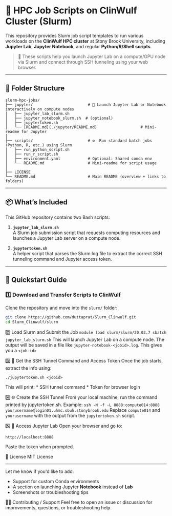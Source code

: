 # 🚀 HPC Job Scripts on ClinWulf Cluster (Slurm)

This repository provides Slurm job script templates to run various workloads on the **ClinWulf HPC cluster** at Stony Brook University, including **Jupyter Lab**, **Jupyter Notebook**, and regular **Python/R/Shell scripts**.


> 🔧 These scripts help you launch Jupyter Lab on a compute/GPU node via Slurm and connect through SSH tunneling using your web browser.


---

## 📁 Folder Structure
```
slurm-hpc-jobs/
├── jupyter/                        # 🔗 Launch Jupyter Lab or Notebook interactively on compute nodes
│   ├── jupyter_lab_slurm.sh
│   ├── jupyter_notebook_slurm.sh  # (optional)
│   ├── jupytertoken.sh
│   └── [README.md](./jupyter/README.md)                   # Mini-readme for Jupyter
│
├── scripts/                        # ⚙️  Run standard batch jobs (Python, R, etc.) using Slurm
│   ├── run_python_script.sh
│   ├── run_r_script.sh
│   ├── environment.yaml            # Optional: Shared conda env
│   └── README.md                   # Mini-readme for script usage
│
├── LICENSE
└── README.md                       # Main README (overview + links to folders)

```

---

## 📦 What’s Included

This GitHub repository contains two Bash scripts:

1. **`jupyter_lab_slurm.sh`**  
   A Slurm job submission script that requests computing resources and launches a Jupyter Lab server on a compute node.

2. **`jupytertoken.sh`**  
   A helper script that parses the Slurm log file to extract the correct SSH tunneling command and Jupyter access token.

---

## 🚀 Quickstart Guide

### 1️⃣ Download and Transfer Scripts to ClinWulf

Clone the repository and move into the `slurm/` folder:

```bash
git clone https://github.com/duttaprat/Slurm_Clinwulf.git
cd Slurm_Clinwulf/slurm
```
2️⃣ Load Slurm and Submit the Job
      ```
      module load slurm/slurm/20.02.7
      sbatch jupyter_lab_slurm.sh
      ```
      This will launch Jupyter Lab on a compute node. The output will be saved in a file like `jupyter-notebook-<jobid>.log`. This gives you a `<job-id>`
   
3️⃣ 🔑 Get the SSH Tunnel Command and Access Token
   Once the job starts, extract the info using:
   ```
   ./jupytertoken.sh <jobid>
   ```
   This will print:
      * SSH tunnel command
      * Token for browser login


4️⃣ 🌐 Create the SSH Tunnel
      From your local machine, run the command printed by jupytertoken.sh. Example:
      ```
      ssh -N -f -L 8888:compute014:8888 yourusername@login01.uhmc.sbuh.stonybrook.edu
      ```
      Replace `compute014` and `yourusername` with the output from the `jupytertoken.sh` script.



5️⃣ 🧪 Access Jupyter Lab
   Open your browser and go to:
   ```
   http://localhost:8888
   ```
   Paste the token when prompted.

   
📄 License
MIT License

---

Let me know if you'd like to add:
- Support for custom Conda environments
- A section on launching Jupyter **Notebook** instead of **Lab**
- Screenshots or troubleshooting tips


🙋‍♀️ Contributing / Support
Feel free to open an issue or discussion for improvements, questions, or troubleshooting help.
